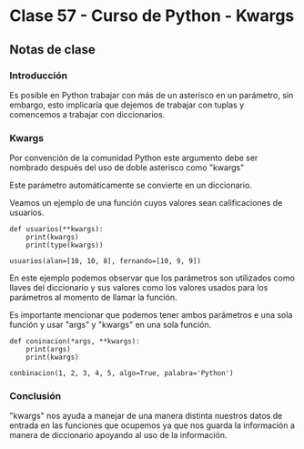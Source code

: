 # Clase 57 - Curso de Python - Kwargs

## Notas de clase

### Introducción

Es posible en Python trabajar con más de un asterisco en un parámetro, sin embargo, esto implicaría que dejemos de trabajar con tuplas y comencemos a trabajar con diccionarios.

### Kwargs

Por convención de la comunidad Python este argumento debe ser nombrado después del uso de doble asterisco como "kwargs"

Este parámetro automáticamente se convierte en un diccionario.

Veamos un ejemplo de una función cuyos valores sean calificaciones de usuarios.

```
def usuarios(**kwargs):
    print(kwargs)
    print(type(kwargs))

usuarios(alan=[10, 10, 8], fernando=[10, 9, 9])
```

En este ejemplo podemos observar que los parámetros son utilizados como llaves del diccionario y sus valores como los valores usados para los parámetros al momento de llamar la función.

Es importante mencionar que podemos tener ambos parámetros e una sola función y usar "args" y "kwargs" en una sola función.

```
def coninacion(*args, **kwargs):
    print(args)
    print(kwargs)

conbinacion(1, 2, 3, 4, 5, algo=True, palabra='Python')
```

### Conclusión 

"kwargs" nos ayuda a manejar de una manera distinta nuestros datos de entrada en las funciones que ocupemos ya que nos guarda la información a manera de diccionario apoyando al uso de la información.